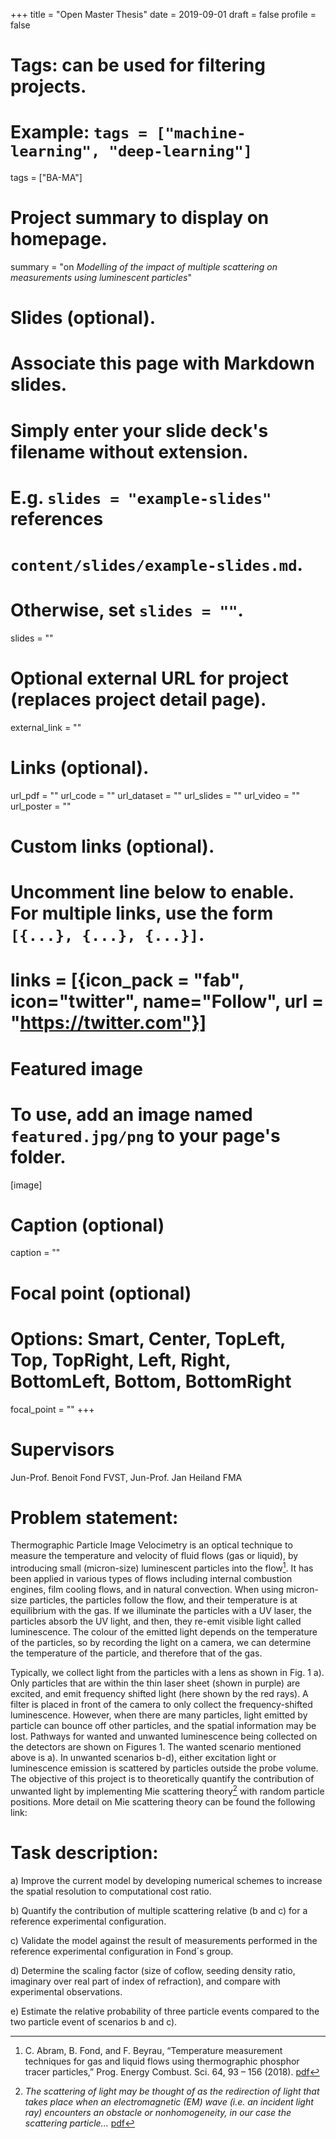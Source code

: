 +++
title = "Open Master Thesis"
date = 2019-09-01
draft = false
profile = false

# Tags: can be used for filtering projects.
# Example: `tags = ["machine-learning", "deep-learning"]`
tags = ["BA-MA"]

# Project summary to display on homepage.
summary = "on *Modelling of the impact of multiple scattering on measurements using luminescent particles*"

# Slides (optional).
#   Associate this page with Markdown slides.
#   Simply enter your slide deck's filename without extension.
#   E.g. `slides = "example-slides"` references 
#   `content/slides/example-slides.md`.
#   Otherwise, set `slides = ""`.
slides = ""

# Optional external URL for project (replaces project detail page).
external_link = ""

# Links (optional).
url_pdf = ""
url_code = ""
url_dataset = ""
url_slides = ""
url_video = ""
url_poster = ""

# Custom links (optional).
#   Uncomment line below to enable. For multiple links, use the form `[{...}, {...}, {...}]`.
# links = [{icon_pack = "fab", icon="twitter", name="Follow", url = "https://twitter.com"}]

# Featured image
# To use, add an image named `featured.jpg/png` to your page's folder. 
[image]
  # Caption (optional)
  caption = ""

  # Focal point (optional)
  # Options: Smart, Center, TopLeft, Top, TopRight, Left, Right, BottomLeft, Bottom, BottomRight
  focal_point = ""
+++

# Supervisors
Jun-Prof. Benoit Fond FVST, Jun-Prof. Jan Heiland FMA

# Problem statement:

Thermographic Particle Image Velocimetry is an optical technique to
measure the temperature and velocity of fluid flows (gas or liquid), by
introducing small (micron-size) luminescent particles into the flow[^1]. It has been applied in various types of flows including internal
combustion engines, film cooling flows, and in natural convection. When
using micron-size particles, the particles follow the flow, and their
temperature is at equilibrium with the gas. If we illuminate the
particles with a UV laser, the particles absorb the UV light, and then,
they re-emit visible light called luminescence. The colour of the
emitted light depends on the temperature of the particles, so by
recording the light on a camera, we can determine the temperature of the
particle, and therefore that of the gas.

Typically, we collect light from the particles with a lens as shown in
Fig. 1 a). Only particles that are within the thin laser sheet (shown in
purple) are excited, and emit frequency shifted light (here shown by the
red rays). A filter is placed in front of the camera to only collect the
frequency-shifted luminescence. However, when there are many particles,
light emitted by particle can bounce off other particles, and the
spatial information may be lost. Pathways for wanted and unwanted
luminescence being collected on the detectors are shown on Figures 1.
The wanted scenario mentioned above is a). In unwanted scenarios b-d),
either excitation light or luminescence emission is scattered by
particles outside the probe volume. The objective of this project is to
theoretically quantify the contribution of unwanted light by
implementing Mie scattering theory[^2] with random particle positions. More
detail on Mie scattering theory can be found the following link:

# Task description:

a)  Improve the current model by developing numerical schemes to
    increase the spatial resolution to computational cost ratio.

b)  Quantify the contribution of multiple scattering relative (b and c)
    for a reference experimental configuration.

c)  Validate the model against the result of measurements performed in
    the reference experimental configuration in Fond´s group.

d)  Determine the scaling factor (size of coflow, seeding density ratio,
    imaginary over real part of index of refraction), and compare with
    experimental observations.

e)  Estimate the relative probability of three particle events compared
    to the two particle event of scenarios b and c).



[^2]: *The scattering of light may be thought of as the redirection of light that takes place when an electromagnetic (EM) wave (i.e. an incident light ray) encounters an obstacle or nonhomogeneity, in our case the scattering particle...* [pdf](http://plaza.ufl.edu/dwhahn/Rayleigh%20and%20Mie%20Light%20Scattering.pdf)

[^1]: C. Abram, B. Fond, and F. Beyrau, “Temperature measurement
techniques for gas and liquid flows using thermographic phosphor tracer
particles,” Prog. Energy Combust. Sci. 64, 93 – 156 (2018). [pdf](http://ltces.dem.ist.utl.pt/lxlaser/lxlaser2016/finalworks2016/papers/01.5_3_154paper.pdf)
